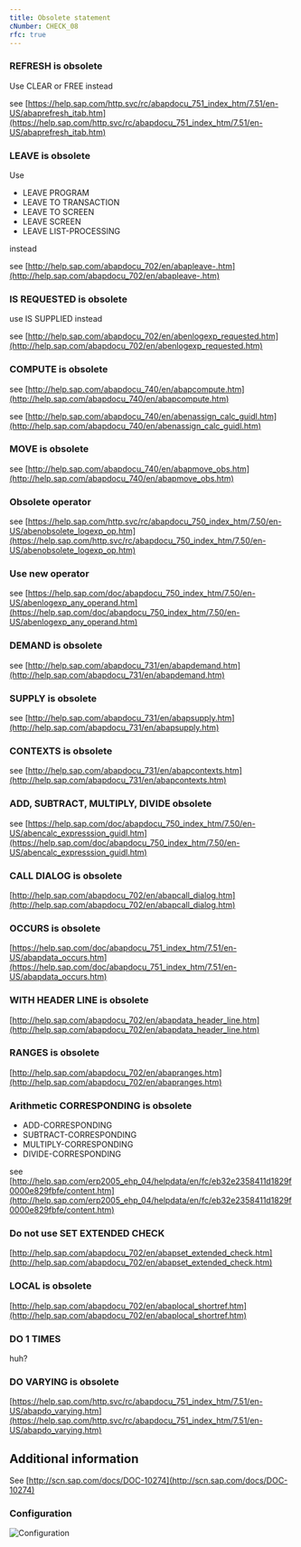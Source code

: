 ```yaml
---
title: Obsolete statement
cNumber: CHECK_08
rfc: true
---
```


### REFRESH is obsolete
Use CLEAR or FREE instead

see [https://help.sap.com/http.svc/rc/abapdocu_751_index_htm/7.51/en-US/abaprefresh_itab.htm](https://help.sap.com/http.svc/rc/abapdocu_751_index_htm/7.51/en-US/abaprefresh_itab.htm)

### LEAVE is obsolete

Use
* LEAVE PROGRAM
* LEAVE TO TRANSACTION
* LEAVE TO SCREEN
* LEAVE SCREEN
* LEAVE LIST-PROCESSING

instead

see [http://help.sap.com/abapdocu_702/en/abapleave-.htm](http://help.sap.com/abapdocu_702/en/abapleave-.htm)


### IS REQUESTED is obsolete

use IS SUPPLIED instead

see [http://help.sap.com/abapdocu_702/en/abenlogexp_requested.htm](http://help.sap.com/abapdocu_702/en/abenlogexp_requested.htm)


### COMPUTE is obsolete
see [http://help.sap.com/abapdocu_740/en/abapcompute.htm](http://help.sap.com/abapdocu_740/en/abapcompute.htm)

see [http://help.sap.com/abapdocu_740/en/abenassign_calc_guidl.htm](http://help.sap.com/abapdocu_740/en/abenassign_calc_guidl.htm)

### MOVE is obsolete
see [http://help.sap.com/abapdocu_740/en/abapmove_obs.htm](http://help.sap.com/abapdocu_740/en/abapmove_obs.htm)

### Obsolete operator
see [https://help.sap.com/http.svc/rc/abapdocu_750_index_htm/7.50/en-US/abenobsolete_logexp_op.htm](https://help.sap.com/http.svc/rc/abapdocu_750_index_htm/7.50/en-US/abenobsolete_logexp_op.htm)

### Use new operator
see [https://help.sap.com/doc/abapdocu_750_index_htm/7.50/en-US/abenlogexp_any_operand.htm](https://help.sap.com/doc/abapdocu_750_index_htm/7.50/en-US/abenlogexp_any_operand.htm)

### DEMAND is obsolete
see [http://help.sap.com/abapdocu_731/en/abapdemand.htm](http://help.sap.com/abapdocu_731/en/abapdemand.htm)

### SUPPLY is obsolete
see [http://help.sap.com/abapdocu_731/en/abapsupply.htm](http://help.sap.com/abapdocu_731/en/abapsupply.htm)

### CONTEXTS is obsolete
see [http://help.sap.com/abapdocu_731/en/abapcontexts.htm](http://help.sap.com/abapdocu_731/en/abapcontexts.htm)

### ADD, SUBTRACT, MULTIPLY, DIVIDE obsolete
see [https://help.sap.com/doc/abapdocu_750_index_htm/7.50/en-US/abencalc_expresssion_guidl.htm](https://help.sap.com/doc/abapdocu_750_index_htm/7.50/en-US/abencalc_expresssion_guidl.htm)

### CALL DIALOG is obsolete
[http://help.sap.com/abapdocu_702/en/abapcall_dialog.htm](http://help.sap.com/abapdocu_702/en/abapcall_dialog.htm)

### OCCURS is obsolete
[https://help.sap.com/doc/abapdocu_751_index_htm/7.51/en-US/abapdata_occurs.htm](https://help.sap.com/doc/abapdocu_751_index_htm/7.51/en-US/abapdata_occurs.htm)

### WITH HEADER LINE is obsolete
[http://help.sap.com/abapdocu_702/en/abapdata_header_line.htm](http://help.sap.com/abapdocu_702/en/abapdata_header_line.htm)

### RANGES is obsolete
[http://help.sap.com/abapdocu_702/en/abapranges.htm](http://help.sap.com/abapdocu_702/en/abapranges.htm)

### Arithmetic CORRESPONDING is obsolete
* ADD-CORRESPONDING
* SUBTRACT-CORRESPONDING
* MULTIPLY-CORRESPONDING
* DIVIDE-CORRESPONDING

see [http://help.sap.com/erp2005_ehp_04/helpdata/en/fc/eb32e2358411d1829f0000e829fbfe/content.htm](http://help.sap.com/erp2005_ehp_04/helpdata/en/fc/eb32e2358411d1829f0000e829fbfe/content.htm)

### Do not use SET EXTENDED CHECK
[http://help.sap.com/abapdocu_702/en/abapset_extended_check.htm](http://help.sap.com/abapdocu_702/en/abapset_extended_check.htm)

### LOCAL is obsolete
[http://help.sap.com/abapdocu_702/en/abaplocal_shortref.htm](http://help.sap.com/abapdocu_702/en/abaplocal_shortref.htm)

### DO 1 TIMES
huh?

### DO VARYING is obsolete
[https://help.sap.com/http.svc/rc/abapdocu_751_index_htm/7.51/en-US/abapdo_varying.htm](https://help.sap.com/http.svc/rc/abapdocu_751_index_htm/7.51/en-US/abapdo_varying.htm)

## Additional information
See [http://scn.sap.com/docs/DOC-10274](http://scn.sap.com/docs/DOC-10274)

### Configuration
![Configuration](/img/08_conf.png)
